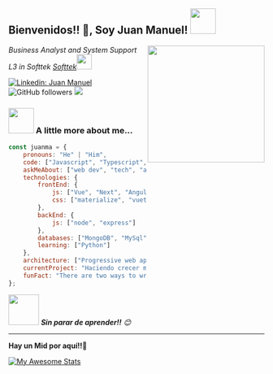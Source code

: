 <h2>Bienvenidos!! 🎇, Soy Juan Manuel! <img src="https://media.giphy.com/media/gnLasL9HiovQI/giphy.gif" width="50"></h2>
<img align='right' src="https://media.giphy.com/media/M9gbBd9nbDrOTu1Mqx/giphy.gif" width="230">
<p><em>Business Analyst and System Support L3 in Softtek  <a href="https://www.softtek.com/es/">Softtek</a><img src="https://media.giphy.com/media/WUlplcMpOCEmTGBtBW/giphy.gif" width="30"> 
</em></p>

[![Linkedin: Juan Manuel](https://img.shields.io/badge/-JuanManuel-blue?style=flat-square&logo=Linkedin&logoColor=white&link=https://www.linkedin.com/in/juan-manuel-g-9889a4134)](https://www.linkedin.com/in/juan-manuel-g-9889a4134)
![GitHub followers](https://img.shields.io/github/followers/Juarmita?label=Sigueme&style=flat&logo=github)
![](http://hits.dwyl.com/Juarmita/)

### <img src="https://media.giphy.com/media/VgCDAzcKvsR6OM0uWg/giphy.gif" width="50"> A little more about me...  

```javascript
const juanma = {
    pronouns: "He" | "Him",
    code: ["Javascript", "Typescript", "php","Java"],
    askMeAbout: ["web dev", "tech", "app dev"],
    technologies: {
        frontEnd: {
            js: ["Vue", "Next", "Angular", "React"],
            css: ["materialize", "vuetify", "bootstrap", "tailwind"]
        },
        backEnd: {
            js: ["node", "express"]
        },
        databases: ["MongoDB", "MySql", "SQL"],
        learning: ["Python"]
    },
    architecture: ["Progressive web applications", "Single page applications"],
    currentProject: "Haciendo crecer mi Portfolio con distintas webs/aplicaciones y distintos lenguajes",
    funFact: "There are two ways to write error-free programs; only the third one works"
};
```

<img src="https://media.giphy.com/media/c9tBcOur2qeoEedsoc/giphy.gif" width="60"> <em><b>Sin parar de aprender!!</b> 😊</em>

---
<!--START_SECTION:waka-->
**Hay un Mid por aquí!!🐤** 

[![My Awesome Stats](https://awesome-github-stats.azurewebsites.net/user-stats/Juarmita?cardType=octocat&theme=blue-green&preferLogin=true)](https://git.io/awesome-stats-card)
